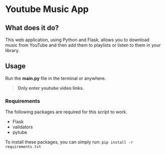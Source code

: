 # Youtube Music App

## What does it do? 
This web application, using Python and Flask, allows you to download music from YouTube and then add them to playlists or listen to them in your library.

## Usage
Run the **main.py** file in the terminal or anywhere.  
> **Only enter youtube video links.**

### Requirements
The following packages are required for this script to work.
- Flask
- validators
- pytube

To install these packages, you can simply run: `pip install -r requirements.txt`
